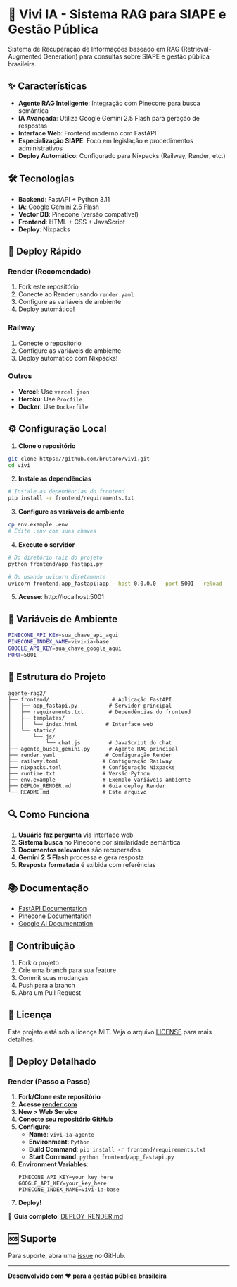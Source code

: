 # 🚀 Vivi IA - Sistema RAG para SIAPE e Gestão Pública

Sistema de Recuperação de Informações baseado em RAG (Retrieval-Augmented Generation) para consultas sobre SIAPE e gestão pública brasileira.

## ✨ Características

- **Agente RAG Inteligente**: Integração com Pinecone para busca semântica
- **IA Avançada**: Utiliza Google Gemini 2.5 Flash para geração de respostas
- **Interface Web**: Frontend moderno com FastAPI
- **Especialização SIAPE**: Foco em legislação e procedimentos administrativos
- **Deploy Automático**: Configurado para Nixpacks (Railway, Render, etc.)

## 🛠️ Tecnologias

- **Backend**: FastAPI + Python 3.11
- **IA**: Google Gemini 2.5 Flash
- **Vector DB**: Pinecone (versão compatível)
- **Frontend**: HTML + CSS + JavaScript
- **Deploy**: Nixpacks

## 🚀 Deploy Rápido

### Render (Recomendado)
1. Fork este repositório
2. Conecte ao Render usando `render.yaml`
3. Configure as variáveis de ambiente
4. Deploy automático!

### Railway
1. Conecte o repositório
2. Configure as variáveis de ambiente
3. Deploy automático com Nixpacks!

### Outros
- **Vercel**: Use `vercel.json`
- **Heroku**: Use `Procfile`
- **Docker**: Use `Dockerfile`

## ⚙️ Configuração Local

1. **Clone o repositório**
```bash
git clone https://github.com/brutaro/vivi.git
cd vivi
```

2. **Instale as dependências**
```bash
# Instale as dependências do frontend
pip install -r frontend/requirements.txt
```

3. **Configure as variáveis de ambiente**
```bash
cp env.example .env
# Edite .env com suas chaves
```

4. **Execute o servidor**
```bash
# Do diretório raiz do projeto
python frontend/app_fastapi.py

# Ou usando uvicorn diretamente
uvicorn frontend.app_fastapi:app --host 0.0.0.0 --port 5001 --reload
```

5. **Acesse**: http://localhost:5001

## 🔑 Variáveis de Ambiente

```bash
PINECONE_API_KEY=sua_chave_api_aqui
PINECONE_INDEX_NAME=vivi-ia-base
GOOGLE_API_KEY=sua_chave_google_aqui
PORT=5001
```

## 📁 Estrutura do Projeto

```
agente-rag2/
├── frontend/                    # Aplicação FastAPI
│   ├── app_fastapi.py          # Servidor principal
│   ├── requirements.txt        # Dependências do frontend
│   ├── templates/
│   │   └── index.html         # Interface web
│   └── static/
│       └── js/
│           └── chat.js         # JavaScript do chat
├── agente_busca_gemini.py      # Agente RAG principal
├── render.yaml                # Configuração Render
├── railway.toml              # Configuração Railway
├── nixpacks.toml             # Configuração Nixpacks
├── runtime.txt               # Versão Python
├── env.example               # Exemplo variáveis ambiente
├── DEPLOY_RENDER.md          # Guia deploy Render
└── README.md                 # Este arquivo
```

## 🔍 Como Funciona

1. **Usuário faz pergunta** via interface web
2. **Sistema busca** no Pinecone por similaridade semântica
3. **Documentos relevantes** são recuperados
4. **Gemini 2.5 Flash** processa e gera resposta
5. **Resposta formatada** é exibida com referências

## 📚 Documentação

- [FastAPI Documentation](https://fastapi.tiangolo.com/)
- [Pinecone Documentation](https://docs.pinecone.io/)
- [Google AI Documentation](https://ai.google.dev/)

## 🤝 Contribuição

1. Fork o projeto
2. Crie uma branch para sua feature
3. Commit suas mudanças
4. Push para a branch
5. Abra um Pull Request

## 📄 Licença

Este projeto está sob a licença MIT. Veja o arquivo [LICENSE](LICENSE) para mais detalhes.

## 🚀 Deploy Detalhado

### Render (Passo a Passo)

1. **Fork/Clone este repositório**
2. **Acesse [render.com](https://render.com)**
3. **New > Web Service**
4. **Conecte seu repositório GitHub**
5. **Configure**:
   - **Name**: `vivi-ia-agente`
   - **Environment**: `Python`
   - **Build Command**: `pip install -r frontend/requirements.txt`
   - **Start Command**: `python frontend/app_fastapi.py`
6. **Environment Variables**:
   ```
   PINECONE_API_KEY=your_key_here
   GOOGLE_API_KEY=your_key_here
   PINECONE_INDEX_NAME=vivi-ia-base
   ```
7. **Deploy!**

📖 **Guia completo**: [DEPLOY_RENDER.md](DEPLOY_RENDER.md)

## 🆘 Suporte

Para suporte, abra uma [issue](https://github.com/brutaro/vivi/issues) no GitHub.

---

**Desenvolvido com ❤️ para a gestão pública brasileira**
